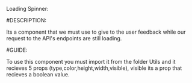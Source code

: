 Loading Spinner: 

#DESCRIPTION: 

Its a component that we must use to give to the user feedback while our request to the API's endpoints are still loading.

#GUIDE:

To use this component you must import it from the folder Utils and it recieves 5 props (type,color,height,width,visible), visible its a prop that recieves a boolean value.